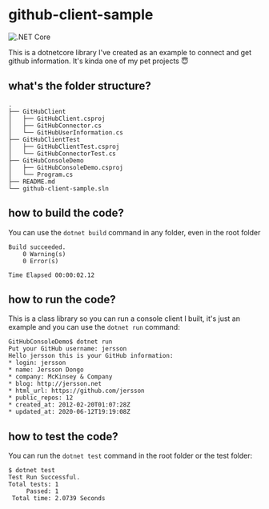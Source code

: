 # github-client-sample
![.NET Core](https://github.com/jersson/github-client-sample/workflows/GitHubClient%20Sample/badge.svg?branch=master)

This is a dotnetcore library I've created as an example to connect and get github information. It's kinda one of my pet projects :innocent:

## what's the folder structure?
```
.
├── GitHubClient
│   ├── GitHubClient.csproj
│   ├── GitHubConnector.cs
│   └── GitHubUserInformation.cs
├── GitHubClientTest
│   ├── GitHubClientTest.csproj
│   └── GitHubConnectorTest.cs
├── GitHubConsoleDemo
│   ├── GitHubConsoleDemo.csproj
│   └── Program.cs
├── README.md
└── github-client-sample.sln
```

## how to build the code?
You can use the `dotnet build` command in any folder, even in the root folder
```
Build succeeded.
    0 Warning(s)
    0 Error(s)

Time Elapsed 00:00:02.12
```

## how to run the code?
This is a class library so you can run a console client I built, it's just an example and you can use the `dotnet run` command:
```
GitHubConsoleDemo$ dotnet run
Put your GitHub username: jersson
Hello jersson this is your GitHub information:
* login: jersson
* name: Jersson Dongo
* company: McKinsey & Company
* blog: http://jersson.net
* html_url: https://github.com/jersson
* public_repos: 12
* created_at: 2012-02-20T01:07:28Z
* updated_at: 2020-06-12T19:19:08Z
```

## how to test the code?
You can run the `dotnet test` command in the root folder or the test folder:
```
$ dotnet test
Test Run Successful.
Total tests: 1
     Passed: 1
 Total time: 2.0739 Seconds
```